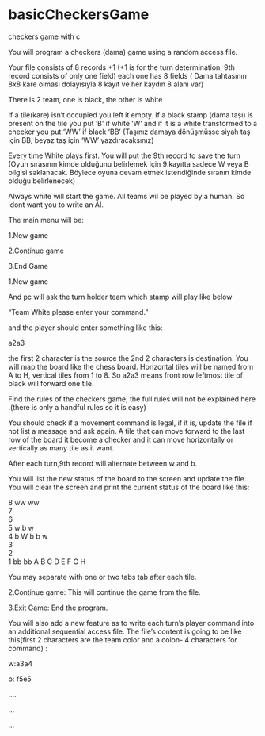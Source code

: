 # basicCheckersGame
checkers game with c

You will program a checkers (dama) game using a random access file.

Your file consists of 8 records +1 (+1 is for the turn determination. 9th record consists of only one field) each one has 8 fields ( Dama tahtasının 8x8 kare olması dolayısıyla 8 kayıt ve her kaydın 8 alanı var)

There is 2 team, one is black, the other is white

If a tile(kare) isn’t occupied you left it empty. If a black stamp (dama taşı) is present on the tile you put ‘B’ if white ‘W’ and if it is a white transformed to a checker you put ‘WW’ if black ‘BB’ (Taşınız damaya dönüşmüşse siyah taş için BB, beyaz taş için ‘WW’ yazdıracaksınız)

Every time White plays first. You will put the 9th record to save the turn (Oyun sırasının kimde olduğunu belirlemek için 9.kayıtta sadece W veya B bilgisi saklanacak. Böylece oyuna devam etmek istendiğinde sıranın kimde olduğu belirlenecek)

Always white will start the game. All teams wil be played by a human. So idont want you to write an AI.

The main menu will be:

1.New game

2.Continue game

3.End Game

1.New game

And pc will ask the turn holder team which stamp will play like below

“Team White please enter your command.”

and the player should enter something like this:

a2a3

the first 2 character is the source the 2nd 2 characters is destination. You will map the board like the chess board. Horizontal tiles will be named from A to H, vertical tiles from 1 to 8. So a2a3 means front row leftmost tile of black will forward one tile.

Find the rules of the checkers game, the full rules will not be explained here .(there is only a handful rules so it is easy)
 
You should check if a movement command is legal, if it is, update the file if not list a message and ask again. A tile that can move forward to the last row of the board it become a checker and it can move horizontally or vertically as many tile as it want.

After each turn,9th record will alternate between w and b.



You will list the new status of the board to the screen and update the file. You will clear the screen and print the current status of the board like this:


8		ww				ww		
7								
6								
5	w	b		w				
4	b	W		b		b	w	
3								
2								
1	bb							bb
	A	B	C	D	E	F	G	H


You may separate with one or two tabs tab after each tile.



2.Continue game: This will continue the game from the file.

3.Exit Game: End the program.


 
You will also add a new feature as to write each turn’s player command into an additional sequential access file. The file’s content is going to be like this(first 2 characters are the team color and a colon- 4 characters for command) :



w:a3a4

b:	f5e5

….

…

…
